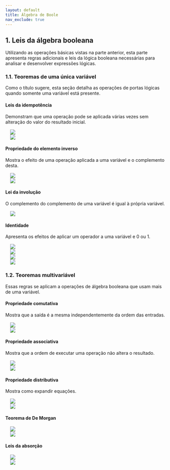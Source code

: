 ```yaml
---
layout: default
title: Álgebra de Boole
nav_exclude: true
---
```


## 1. Leis da álgebra booleana

Utilizando as operações básicas vistas na parte anterior, esta parte apresenta regras adicionais e leis da lógica booleana necessárias para analisar e desenvolver expressões lógicas.

### 1.1. Teoremas de uma única variável

Como o título sugere, esta seção detalha as operações de portas lógicas quando somente uma variável está presente.

#### **Leis da idempotência**

Demonstram que uma operação pode se aplicada várias vezes sem alteração do valor do resultado inicial.

<div style="margin: 15px">
<div><img src="https://latex.codecogs.com/svg.image?A \wedge A = A"/></div>
<div><img src="https://latex.codecogs.com/svg.image?A \vee A = A"/></div>
</div>

#### **Propriedade do elemento inverso**

Mostra o efeito de uma operação aplicada a uma variável e o complemento desta.

<div style="margin: 15px">
<div><img src="https://latex.codecogs.com/svg.image?A \wedge \overline{A} = 0"/></div>
<div><img src="https://latex.codecogs.com/svg.image?A \vee \overline{A} = 1"/></div>
</div>

#### **Lei da involução**

O complemento do complemento de uma variável é igual à própria variável.

<div style="margin: 15px">
<div><img src="https://latex.codecogs.com/svg.image?\overline{\overline{A}} = A"/></div>
</div>

#### **Identidade**

Apresenta os efeitos de aplicar um operador a uma variável e 0 ou 1.

<div style="margin: 15px">
<div><img src="https://latex.codecogs.com/svg.image?A \wedge 0 = 0"/></div>
<div><img src="https://latex.codecogs.com/svg.image?A \wedge 1 = A"/></div>
<div><img src="https://latex.codecogs.com/svg.image?A \vee 0 = A"/></div>
<div><img src="https://latex.codecogs.com/svg.image?A \vee 1 = 1"/></div>
</div>

### 1.2. Teoremas multivariável

Essas regras se aplicam a operações de álgebra booleana que usam mais de uma variável. 

#### **Propriedade comutativa**

Mostra que a saída é a mesma independentemente da ordem das entradas.

<div style="margin: 15px">
<div><img src="https://latex.codecogs.com/svg.image?X \wedge Y = Y \wedge X"/></div>
<div><img src="https://latex.codecogs.com/svg.image?X \vee Y = Y \vee X"/></div>
</div>

#### **Propriedade associativa**

Mostra que a ordem de executar uma operação não altera o resultado.

<div style="margin: 15px">
<div><img src="https://latex.codecogs.com/svg.image?(X \wedge Y) \wedge Z = X \wedge (Y \wedge Z)"/></div>
<div><img src="https://latex.codecogs.com/svg.image?(X \vee Y) \vee Z = X \vee (Y \vee Z)"/></div>
</div>

#### **Propriedade distributiva**

Mostra como expandir equações.

<div style="margin: 15px">
<div><img src="https://latex.codecogs.com/svg.image?A \wedge (B \vee C) = (A \wedge B) \vee (A \wedge C)"/></div>
<div><img src="https://latex.codecogs.com/svg.image?A \vee (B \wedge C) = (A \vee B) \wedge (A \vee C)"/></div>
</div>

#### **Teorema de De Morgan**

<div style="margin: 15px">
<div><img src="https://latex.codecogs.com/svg.image?\overline{(A \vee B)} = \overline{A} \wedge \overline{B}"/></div>
<div><img src="https://latex.codecogs.com/svg.image?\overline{(A \wedge B)} = \overline{A} \vee \overline{B}"/></div>
</div>

#### **Leis da absorção**

<div style="margin: 15px">
<div><img src="https://latex.codecogs.com/svg.image?A \wedge (A \vee B) = A"/></div>
<div><img src="https://latex.codecogs.com/svg.image?A \vee (A \wedge B) = A"/></div>
</div>